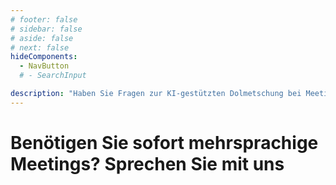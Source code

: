 ```yaml
---
# footer: false
# sidebar: false
# aside: false
# next: false
hideComponents:
  - NavButton
  # - SearchInput

description: "Haben Sie Fragen zur KI-gestützten Dolmetschung bei Meetings, mehrsprachiger Unterstützung oder Unternehmenseinführung? Kontaktieren Sie InterMind, um Anwendungsfälle, Preise und Integrationsmöglichkeiten zu erkunden."
---
```


# Benötigen Sie sofort mehrsprachige Meetings? Sprechen Sie mit uns

<!-- **Get in Touch:**

- Email: never@mind.com
- Phone: +971 058 574 88 06
- WhatsApp: +971 058 574 88 06 -->

<!-- WhatsApp us at [+971 058 574 88 06](https://wa.me/message/KDLD4FZVW7EUC1)
Telegram us at [@goldenfish_ae](https://t.me/goldenfish_ae) -->

<br>
<ContactFormModalNav  buttonClass="alt" formStyle="margin: 1rem auto;"/>